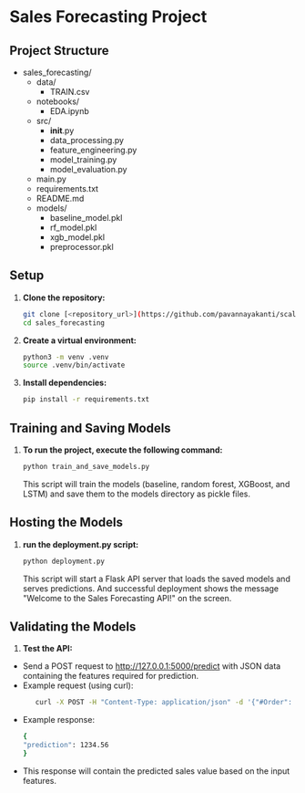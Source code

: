 # Sales Forecasting Project
## Project Structure
- sales_forecasting/
  - data/
    - TRAIN.csv
  - notebooks/
    - EDA.ipynb
  - src/
    - __init__.py
    - data_processing.py
    - feature_engineering.py
    - model_training.py
    - model_evaluation.py
  - main.py
  - requirements.txt
  - README.md
  - models/
    - baseline_model.pkl
    - rf_model.pkl
    - xgb_model.pkl
    - preprocessor.pkl


## Setup

1. **Clone the repository:**
   ```sh
   git clone [<repository_url>](https://github.com/pavannayakanti/scaler_portfolio.git)
   cd sales_forecasting

2. **Create a virtual environment:**
   ```sh
   python3 -m venv .venv
   source .venv/bin/activate

3. **Install dependencies:**
   ```sh
   pip install -r requirements.txt

## Training and Saving Models
1. **To run the project, execute the following command:**
   ```sh
   python train_and_save_models.py
   ```
   This script will train the models (baseline, random forest, XGBoost, and LSTM) and save them to the models directory as pickle files.

## Hosting the Models
1. **run the deployment.py script:**
   ```sh
   python deployment.py
   ```
   This script will start a Flask API server that loads the saved models and serves predictions. And successful deployment shows the message "Welcome to the Sales Forecasting API!" on the screen.

## Validating the Models
1. **Test the API:**
+ Send a POST request to http://127.0.0.1:5000/predict with JSON data containing the features required for prediction.
+ Example request (using curl):
   ```sh
      curl -X POST -H "Content-Type: application/json" -d '{"#Order": 10, "Year": 2023, "Month": 12, "Week": 50, "Day": 24, "DayOfWeek": 6, "Sales_Last_Week": 1500}' http://127.0.0.1:5000/predict
   ```
+ Example response:
   ```sh
   {
   "prediction": 1234.56
   }
   ```
+ This response will contain the predicted sales value based on the input features.








